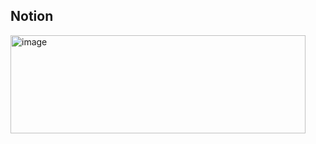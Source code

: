 ## Notion

<img width="472" height="157" alt="image" src="https://github.com/user-attachments/assets/2f3e84cf-fd53-4a69-9e23-61f7540d95fb" />
